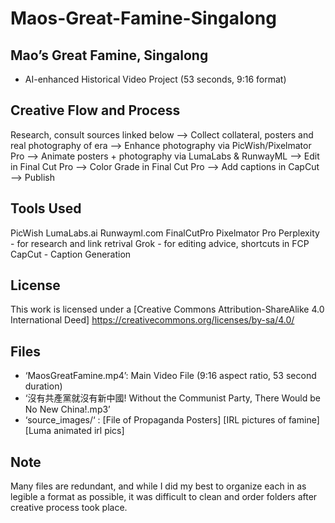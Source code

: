 # Maos-Great-Famine-Singalong

## Mao’s Great Famine, Singalong
- AI-enhanced Historical Video Project (53 seconds, 9:16 format)

## Creative Flow and Process
Research, consult sources linked below —> Collect collateral, posters and real photography of era —> Enhance photography via PicWish/Pixelmator Pro —> Animate posters + photography via LumaLabs & RunwayML —> Edit in Final Cut Pro —> Color Grade in Final Cut Pro —> Add captions in CapCut —> Publish

## Tools Used
PicWish
LumaLabs.ai
Runwayml.com
FinalCutPro
Pixelmator Pro
Perplexity - for research and link retrival
Grok - for editing advice, shortcuts in FCP
CapCut - Caption Generation

## License
This work is licensed under a [Creative Commons Attribution-ShareAlike 4.0 International Deed]
https://creativecommons.org/licenses/by-sa/4.0/


## Files
- ‘MaosGreatFamine.mp4’: Main Video File (9:16 aspect ratio, 53 second duration)
- ‘沒有共產黨就沒有新中國! Without the Communist Party, There Would be No New China!.mp3’
- ‘source_images/‘ : [File of Propaganda Posters] [IRL pictures of famine] [Luma animated irl pics] 

## Note
Many files are redundant, and while I did my best to organize each in as legible a format as possible, it was difficult to clean and order folders after creative process took place.
